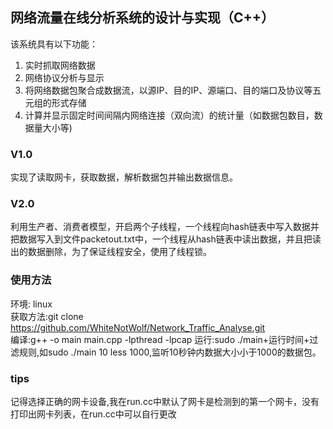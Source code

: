 ## 网络流量在线分析系统的设计与实现（C++） 
该系统具有以下功能：  
1. 实时抓取网络数据  
2. 网络协议分析与显示  
3. 将网络数据包聚合成数据流，以源IP、目的IP、源端口、目的端口及协议等五元组的形式存储  
4. 计算并显示固定时间间隔内网络连接（双向流）的统计量（如数据包数目，数据量大小等)  

### V1.0 
实现了读取网卡，获取数据，解析数据包并输出数据信息。
### V2.0 
利用生产者、消费者模型，开启两个子线程，一个线程向hash链表中写入数据并把数据写入到文件packetout.txt中，一个线程从hash链表中读出数据，并且把读出的数据删除，为了保证线程安全，使用了线程锁。

### 使用方法  
环境: linux  
获取方法:git clone https://github.com/WhiteNotWolf/Network_Traffic_Analyse.git  
编译:g++ -o main main.cpp -lpthread -lpcap
运行:sudo ./main+运行时间+过滤规则,如sudo ./main 10 less 1000,监听10秒钟内数据大小小于1000的数据包。

### tips 
记得选择正确的网卡设备,我在run.cc中默认了网卡是检测到的第一个网卡，没有打印出网卡列表，在run.cc中可以自行更改